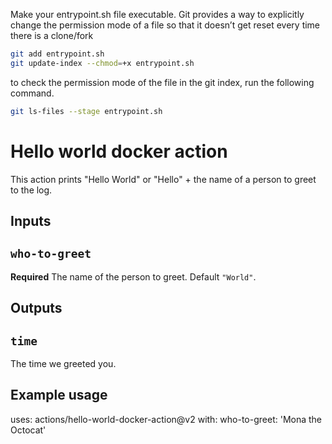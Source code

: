 Make your entrypoint.sh file executable. Git provides a way to explicitly change the permission mode of a file so that it doesn’t get reset every time there is a clone/fork
```sh
git add entrypoint.sh
git update-index --chmod=+x entrypoint.sh
```

to check the permission mode of the file in the git index, run the following command.
```sh
git ls-files --stage entrypoint.sh
```

# Hello world docker action

This action prints "Hello World" or "Hello" + the name of a person to greet to the log.

## Inputs

## `who-to-greet`

**Required** The name of the person to greet. Default `"World"`.

## Outputs

## `time`

The time we greeted you.

## Example usage

uses: actions/hello-world-docker-action@v2
with:
  who-to-greet: 'Mona the Octocat'
